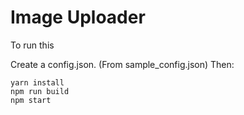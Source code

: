 # Image Uploader

To run this

Create a config.json. (From sample_config.json)
Then:

```
yarn install
npm run build
npm start
```
